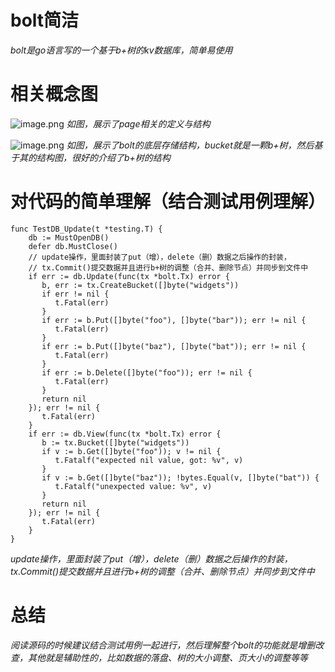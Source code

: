 # bolt简洁

*bolt是go语言写的一个基于b+树的kv数据库，简单易使用*

# 相关概念图

![image.png](https://p0-xtjj-private.juejin.cn/tos-cn-i-73owjymdk6/52454d16007a4cceb91cce73e56639a0~tplv-73owjymdk6-jj-mark-v1:0:0:0:0:5o6Y6YeR5oqA5pyv56S-5Yy6IEAg6ZmI5aKo:q75.awebp?policy=eyJ2bSI6MywidWlkIjoiMjU0MTcyNjYxMTgwNDIwMCJ9&rk3s=f64ab15b&x-orig-authkey=f32326d3454f2ac7e96d3d06cdbb035152127018&x-orig-expires=1725721371&x-orig-sign=gI0IMCRLZjZBHSirhKy0AHz988Q%3D)
*如图，展示了page相关的定义与结构*

![image.png](https://p0-xtjj-private.juejin.cn/tos-cn-i-73owjymdk6/97c6043371ec4b5abfd8fdec02102312~tplv-73owjymdk6-jj-mark-v1:0:0:0:0:5o6Y6YeR5oqA5pyv56S-5Yy6IEAg6ZmI5aKo:q75.awebp?policy=eyJ2bSI6MywidWlkIjoiMjU0MTcyNjYxMTgwNDIwMCJ9&rk3s=f64ab15b&x-orig-authkey=f32326d3454f2ac7e96d3d06cdbb035152127018&x-orig-expires=1725721371&x-orig-sign=mVT3KMLBLU34CXR%2FQQRMbNfsP5s%3D)
*如图，展示了bolt的底层存储结构，bucket就是一颗b+树，然后基于其的结构图，很好的介绍了b+树的结构*

# 对代码的简单理解（结合测试用例理解）

    func TestDB_Update(t *testing.T) {
        db := MustOpenDB()
        defer db.MustClose()
        // update操作，里面封装了put（增），delete（删）数据之后操作的封装，
        // tx.Commit()提交数据并且进行b+树的调整（合并、删除节点）并同步到文件中
        if err := db.Update(func(tx *bolt.Tx) error {
           b, err := tx.CreateBucket([]byte("widgets"))
           if err != nil {
              t.Fatal(err)
           }
           if err := b.Put([]byte("foo"), []byte("bar")); err != nil {
              t.Fatal(err)
           }
           if err := b.Put([]byte("baz"), []byte("bat")); err != nil {
              t.Fatal(err)
           }
           if err := b.Delete([]byte("foo")); err != nil {
              t.Fatal(err)
           }
           return nil
        }); err != nil {
           t.Fatal(err)
        }
        if err := db.View(func(tx *bolt.Tx) error {
           b := tx.Bucket([]byte("widgets"))
           if v := b.Get([]byte("foo")); v != nil {
              t.Fatalf("expected nil value, got: %v", v)
           }
           if v := b.Get([]byte("baz")); !bytes.Equal(v, []byte("bat")) {
              t.Fatalf("unexpected value: %v", v)
           }
           return nil
        }); err != nil {
           t.Fatal(err)
        }
    }

*update操作，里面封装了put（增），delete（删）数据之后操作的封装，tx.Commit()提交数据并且进行b+树的调整（合并、删除节点）并同步到文件中*

# 总结

*阅读源码的时候建议结合测试用例一起进行，然后理解整个bolt的功能就是增删改查，其他就是辅助性的，比如数据的落盘、树的大小调整、页大小的调整等等*
